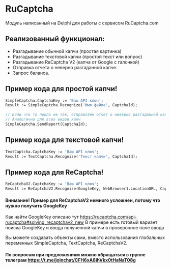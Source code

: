 # RuCaptcha

Модуль написанный на Delphi для работы с сервисом RuCaptcha.com

## Реализованный функционал:
- Разгадывание обычной капчи (простая картинка)
- Разгадывание текстовой капчи (простой текст или вопрос)
- Разгадывание ReCaptcha V2 (капча от Google с галочкой)
- Отправка отчета о неверно разгаданной капче.
- Запрос баланса.

## Пример кода для простой капчи!
```pascal
SimpleCaptcha.CaptchaKey := 'Ваш API ключ';
Result := SimpleCaptcha.Recognize('Имя файла', CaptchaId);
  
// Если что то пошло не так, отправляем отчет о неверно разгаданной капче
// Аналогично для всех видов капч
SimpleCaptcha.SendReport(CaptchaId);
```

## Пример кода для текстовой капчи!
```pascal
TextCaptcha.CaptchaKey := 'Ваш API ключ';
Result := TextCaptcha.Recognize('Текст капчи', CaptchaId);
```

## Пример кода для ReCaptcha!
```pascal
ReCaptchaV2.CaptchaKey := 'Ваш API ключ';
Result := ReCaptchaV2.Recognize(GoogleKey, WebBrowser1.LocationURL, CaptchaId);
```
#### Внимание! Пример для ReCaptchaV2 немного усложнен, потому что нужно получить GoogleKey
Как найти GoogleKey описано тут https://rucaptcha.com/api-rucaptcha#solving_recaptchav2_new
В примере есть готовый вариант поиска GoogleKey и ввода полученной капчи в проверочное поле ввода

Вы можете создавать объекты сами, вместо использования глобальных 
переменных SimpleCaptcha, TextCaptcha, ReCaptchaV2.

#### По вопросам при предложениям можно обращаться в группе телеграм https://t.me/joinchat/CFH6xA8ihVkx0tHaNaT08g
